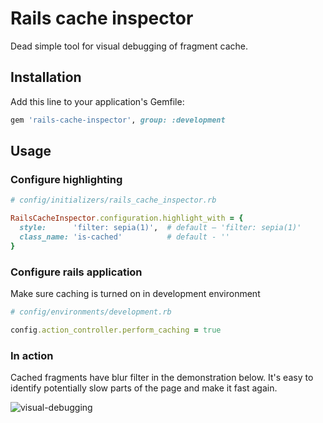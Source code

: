 # Rails cache inspector

Dead simple tool for visual debugging of fragment cache.

## Installation

Add this line to your application's Gemfile:

```ruby
gem 'rails-cache-inspector', group: :development
```

## Usage

### Configure highlighting

```Ruby
# config/initializers/rails_cache_inspector.rb

RailsCacheInspector.configuration.highlight_with = { 
  style:      'filter: sepia(1)',  # default – 'filter: sepia(1)'
  class_name: 'is-cached'          # default - ''
}

```

### Configure rails application

Make sure caching is turned on in development environment

```ruby
# config/environments/development.rb

config.action_controller.perform_caching = true
```

### In action

Cached fragments have blur filter in the demonstration below. It's easy to identify potentially slow parts of the page 
and make it fast again.

![visual-debugging](https://github.com/ViliusLuneckas/rails-cache-inspector/blob/master/visual-debugging.gif)
